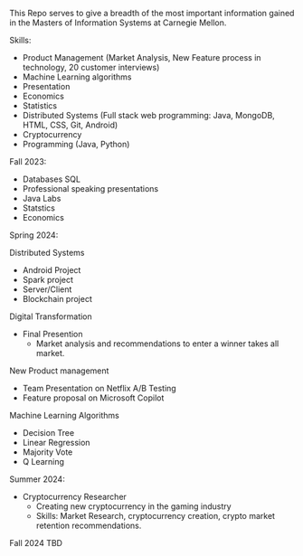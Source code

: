 This Repo serves to give a breadth of the most important information gained in the Masters of Information Systems at Carnegie Mellon.

Skills:
- Product Management (Market Analysis, New Feature process in technology, 20 customer interviews)
- Machine Learning algorithms
- Presentation
- Economics
- Statistics
- Distributed Systems (Full stack web programming: Java, MongoDB, HTML, CSS, Git, Android)
- Cryptocurrency
- Programming (Java, Python)


Fall 2023:
- Databases SQL
- Professional speaking presentations
- Java Labs
- Statstics
- Economics

Spring 2024:

Distributed Systems
- Android Project
- Spark project
- Server/Client
- Blockchain project

Digital Transformation
- Final Presention
	- Market analysis and recommendations to enter a winner takes all market. 
	
New Product management
- Team Presentation on Netflix A/B Testing
- Feature proposal on Microsoft Copilot

Machine Learning Algorithms
- Decision Tree
- Linear Regression
- Majority Vote
- Q Learning

Summer 2024:
- Cryptocurrency Researcher
	- Creating new cryptocurrency in the gaming industry
	- Skills: Market Research, cryptocurrency creation, crypto market retention recommendations.

Fall 2024
TBD

